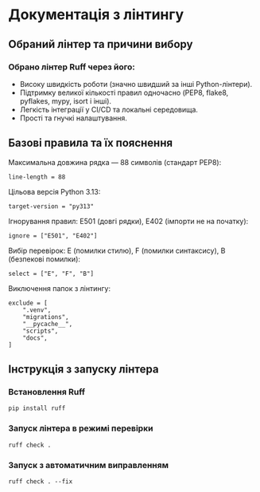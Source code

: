 # Документація з лінтингу
## Обраний лінтер та причини вибору
### Обрано лінтер Ruff через його:
- Високу швидкість роботи (значно швидший за інші Python-лінтери).
- Підтримку великої кількості правил одночасно (PEP8, flake8, pyflakes, mypy, isort і інші).
- Легкість інтеграції у CI/CD та локальні середовища.
- Прості та гнучкі налаштування.

## Базові правила та їх пояснення
Максимальна довжина рядка — 88 символів (стандарт PEP8):
```
line-length = 88 
```           
Цільова версія Python 3.13:
```
target-version = "py313" 
```   
Ігнорування правил: E501 (довгі рядки), E402 (імпорти не на початку):
```   
ignore = ["E501", "E402"]
```   
Вибір перевірок: E (помилки стилю), F (помилки синтаксису), B (безпекові помилки):
```   
select = ["E", "F", "B"]  
```  
Виключення папок з лінтингу:
```  
exclude = [
    ".venv",
    "migrations",
    "__pycache__",
    "scripts",
    "docs",
] 
```  

## Інструкція з запуску лінтера
### Встановлення Ruff
```
pip install ruff
```
### Запуск лінтера в режимі перевірки
```
ruff check .
```
### Запуск з автоматичним виправленням
```
ruff check . --fix
```
